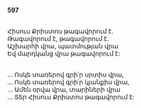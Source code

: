 **597**

\
Հիսուս Քրիստոս թագավորում է.\
Թագավորում է, թագավորում է.\
Աշխարհի վրա, պատմության վրա\
Եվ մարդկանց վրա թագավորում է:

\
 ... Ոսկե տառերով գրի՛ր սրտիս վրա,\
 ... Ոսկե տառերով գրի՛ր կյանքիս վրա,\
 ... Ամեն օրվա վրա, տարիների վրա\
 ... Տեր Հիսուս Քրիստոս թագավորում է:
